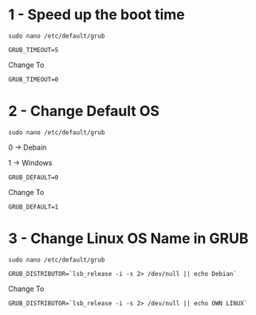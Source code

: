 # 1 - Speed up the boot time

```
sudo nano /etc/default/grub
```

```
GRUB_TIMEOUT=5
```

Change To

```
GRUB_TIMEOUT=0
```

# 2 - Change Default OS

```
sudo nano /etc/default/grub
```

0 -> Debain

1 -> Windows

```
GRUB_DEFAULT=0
```

Change To

```
GRUB_DEFAULT=1
```

# 3 - Change Linux OS Name in GRUB

```
sudo nano /etc/default/grub
```

```
GRUB_DISTRIBUTOR=`lsb_release -i -s 2> /dev/null || echo Debian`
```

Change To

```
GRUB_DISTRIBUTOR=`lsb_release -i -s 2> /dev/null || echo OWN LINUX`
```